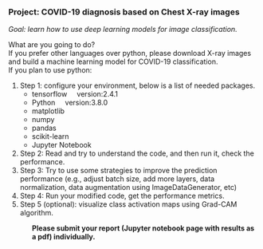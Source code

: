 ### Project: COVID-19 diagnosis based on Chest X-ray images
*Goal: learn how to use deep learning models for image classification.*

What are you going to do?  
If you prefer other languages over python, please download X-ray images and build a machine learning model for COVID-19 classification.  
If you plan to use python:
<ol>
<li>Step 1: configure your environment, below is a list of needed packages.

- tensorflow      &nbsp;&nbsp;&nbsp; version:2.4.1
- Python           &nbsp;&nbsp;&nbsp; version:3.8.0
- matplotlib
- numpy
- pandas
- scikit-learn
- Jupyter Notebook
<li>Step 2: Read and try to understand the code, and then run it, check the performance. 
<li>Step 3: Try to use some strategies to improve the prediction performance (e.g., adjust batch size, add more layers, data normalization, data augmentation using ImageDataGenerator, etc) 
<li>Step 4: Run your modified code, get the performance metrics.
<li>Step 5 (optional): visualize class activation maps using Grad-CAM algorithm.

<ol>
  
  
  
**Please submit your report (Jupyter notebook page with results as a pdf) individually.**
